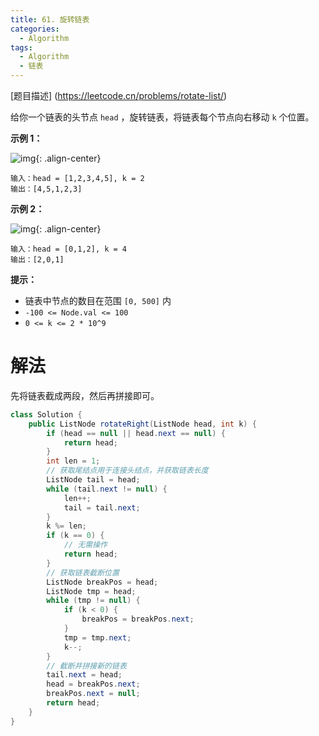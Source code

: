 ```yaml
---
title: 61. 旋转链表
categories:
  - Algorithm
tags:
  - Algorithm
  - 链表
---
```


[题目描述] (https://leetcode.cn/problems/rotate-list/)

给你一个链表的头节点 `head` ，旋转链表，将链表每个节点向右移动 `k` 个位置。

**示例 1：**

![img](https://raw.githubusercontent.com/Traserve/traserve.github.io/master/_posts/algorithm/images/61-1.jpg){: .align-center}

```
输入：head = [1,2,3,4,5], k = 2
输出：[4,5,1,2,3]
```

**示例 2：**

![img](https://raw.githubusercontent.com/Traserve/traserve.github.io/master/_posts/algorithm/images/61-2.jpg){: .align-center}

```
输入：head = [0,1,2], k = 4
输出：[2,0,1]
```

**提示：**

- 链表中节点的数目在范围 `[0, 500]` 内
- `-100 <= Node.val <= 100`
- `0 <= k <= 2 * 10^9`

# 解法

先将链表截成两段，然后再拼接即可。

```java
class Solution {
    public ListNode rotateRight(ListNode head, int k) {
        if (head == null || head.next == null) {
            return head;
        }
        int len = 1;
        // 获取尾结点用于连接头结点，并获取链表长度
        ListNode tail = head;
        while (tail.next != null) {
            len++;
            tail = tail.next;
        }
        k %= len;
        if (k == 0) {
            // 无需操作
            return head;
        }
        // 获取链表截断位置
        ListNode breakPos = head;
        ListNode tmp = head;
        while (tmp != null) {
            if (k < 0) {
                breakPos = breakPos.next;
            }
            tmp = tmp.next;
            k--;
        }
        // 截断并拼接新的链表
        tail.next = head;
        head = breakPos.next;
        breakPos.next = null;
        return head;
    }
}
```

